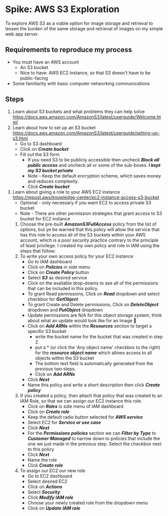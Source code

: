 # Spike: AWS S3 Exploration
To explore AWS S3 as a viable option for image storage and retrieval to lessen the burden of the same storage and retrieval of images on my simple web app server.

## Requirements to reproduce my process
- You must have an AWS account
  - An S3 bucket
  - Nice to have: AWS EC2 instance, so that S3 doesn't have to be public-facing
- Some familiarity with basic computer networking communications

## Steps
1. Learn about S3 buckets and what problems they can help solve https://docs.aws.amazon.com/AmazonS3/latest/userguide/Welcome.html
2. Learn about how to set up an S3 bucket https://docs.aws.amazon.com/AmazonS3/latest/userguide/setting-up-s3.html
   - Go to S3 dashboard
   - Click on ***Create bucket***
   - Fill out the S3 form
      - If you need S3 to be publicly accessible then uncheck ***Block all public access*** and uncheck all or some of the sub-boxes. ***I kept my S3 bucket private*** 
      - Note - Keep the default encryption scheme, which saves money and reduces complexity.
      - Click ***Create bucket***
3. Learn about giving a role to your AWS EC2 instance https://repost.aws/knowledge-center/ec2-instance-access-s3-bucket
      - Optional - only necessary if you want EC2 to access private S3 bucket
      - Note - There are other permission strategies that grant access to S3 bucket for EC2 instance
   1. Choose the pre-built ***AmazonS3FullAccess*** policy from the list of options, but ye be warned that this policy will allow the service that has this role to access all of the S3 buckets within your AWS account, which is a poor security practice contrary to the principle of least privilege. I created my own policy and role in IAM using the steps that follow:
   2. To write your own access policy for your EC2 instance 
      - Go to IAM dashboard 
      - Click on ***Policies*** in side menu
      - Click on ***Create Policy*** button
      - Select ***S3*** as desired service
      - Click on the available drop-downs to see all of the permissions that can be included in this policy.
      - To grant Read permissions, Click on ***Read*** dropdown and select checkbox for ***GetObject***
      - To grant Create and Delete permissions, Click on ***DeleteObject*** dropdown and ***PutObject*** dropdown
      - Update permissions are N/A for this object storage system, think about what an update would look like for an Image 🤠
      - Click on ***Add ARNs*** within the ***Resources*** section to target a specific S3 bucket
        - write the bucket name for the bucket that was created in step 2.
        - put a * (or click the 'Any object name' checkbox to the right) for the ***resource object name*** which allows access to all objects within the S3 bucket
        - The bottom text field is automatically generated from the previous two steps.
        - Click on ***Add ARNs***
      - Click ***Next***
      - Name this policy and write a short description then click ***Create policy***
   3. If you created a policy, then attach that policy that was created to an IAM Role, so that we can assign our EC2 instance this role.
      - Click on ***Roles*** is side menu of IAM dashboard
      - Click on ***Create role***
      - Keep the default radio button selected for ***AWS service***
      - Select EC2 for ***Service or use case***
      - Click ***Next***
      - For the ***Permissions policies*** section we can ***Filter by Type*** to ***Customer Managed*** to narrow down to policies that include the one we just made in the previous step. Select the checkbox next to this policy
      - Click ***Next***
      - Name the role
      - Click ***Create role***
    4. To assign our EC2 our new role
       - Go to EC2 dashboard
       - Select desired EC2
       - Click on ***Actions***
       - Select ***Security***
       - Click ***Modify IAM role***
       - Choose your newly created role from the dropdown menu
       - Click on ***Update IAM role***
